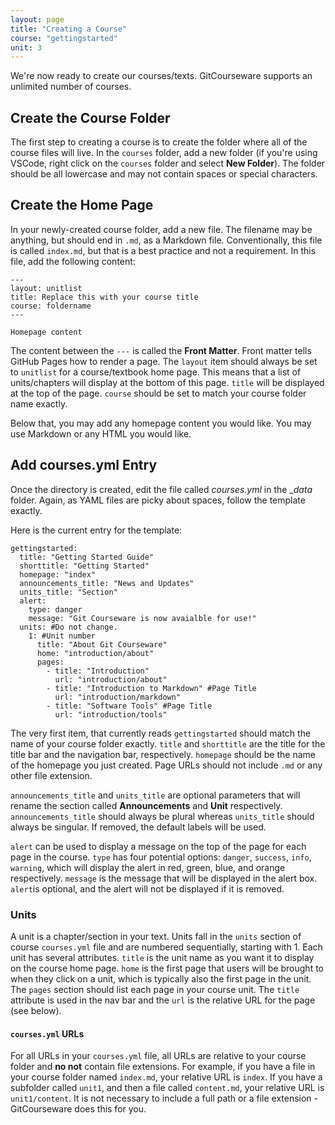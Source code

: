 ```yaml
---
layout: page
title: "Creating a Course"
course: "gettingstarted"
unit: 3
---
```

We're now ready to create our courses/texts. GitCourseware supports an unlimited number of courses. 

## Create the Course Folder
The first step to creating a course is to create the folder where all of the course files will live. In the ```courses``` folder, add a new folder (if you're using VSCode, right click on the ```courses``` folder and select **New Folder**). The folder should be all lowercase and may not contain spaces or special characters.

## Create the Home Page
In your newly-created course folder, add a new file. The filename may be anything, but should end in ```.md```, as a Markdown file. Conventionally, this file is called ```index.md```, but that is a best practice and not a requirement. In this file, add the following content:

```
---
layout: unitlist
title: Replace this with your course title
course: foldername
---

Homepage content
```

The content between the ```---``` is called the **Front Matter**. Front matter tells GitHub Pages how to render a page. The ```layout``` item should always be set to ```unitlist``` for a course/textbook home page. This means that a list of units/chapters will display at the bottom of this page. ```title``` will be displayed at the top of the page. ```course``` should be set to match your course folder name exactly. 

Below that, you may add any homepage content you would like. You may use Markdown or any HTML you would like. 

## Add courses.yml Entry
Once the directory is created, edit the file called _courses.yml_ in the __data_ folder. Again, as YAML files are picky about spaces, follow the template exactly. 

Here is the current entry for the template:

```
gettingstarted:
  title: "Getting Started Guide"
  shorttitle: "Getting Started"
  homepage: "index"
  announcements_title: "News and Updates"
  units_title: "Section"
  alert:
	type: danger
	message: "Git Courseware is now avaialble for use!"
  units: #Do not change.
	1: #Unit number
	  title: "About Git Courseware"
	  home: "introduction/about" 
	  pages:
		- title: "Introduction"
		  url: "introduction/about"
		- title: "Introduction to Markdown" #Page Title
		  url: "introduction/markdown"
		- title: "Software Tools" #Page Title
		  url: "introduction/tools"
```

The very first item, that currently reads ```gettingstarted``` should match the name of your course folder exactly. ```title``` and ```shorttitle``` are the title for the title bar and the navigation bar, respectively. ```homepage``` should be the name of the homepage you just created. Page URLs should not include ```.md``` or any other file extension.

```announcements_title``` and ```units_title``` are optional parameters that will rename the section called **Announcements** and **Unit** respectively. ```announcements_title``` should always be plural whereas ```units_title``` should always be singular. If removed, the default labels will be used. 

```alert``` can be used to display a message on the top of the page for each page in the course. ```type``` has four potential options: ```danger```, ```success```, ```info```, ```warning```, which will display the alert in red, green, blue, and orange respectively. ```message``` is the message that will be displayed in the alert box. ```alert```is optional, and the alert will not be displayed if it is removed.

### Units
A unit is a chapter/section in your text. Units fall in the ```units``` section of course ```courses.yml``` file and are numbered sequentially, starting with 1. Each unit has several attributes. ```title``` is the unit name as you want it to display on the course home page. ```home``` is the first page that users will be brought to when they click on a unit, which is typically also the first page in the unit. The ```pages``` section should list each page in your course unit. The ```title``` attribute is used in the nav bar and the ```url``` is the relative URL for the page (see below).

#### ```courses.yml``` URLs
For all URLs in your ```courses.yml``` file, all URLs are relative to your course folder and **no not** contain file extensions. For example, if you have a file in your course folder named ```index.md```, your relative URL is ```index```. If you have a subfolder called ```unit1```, and then a file called ```content.md```, your relative URL is ```unit1/content```. It is not necessary to include a full path or a file extension - GitCourseware does this for you. 
